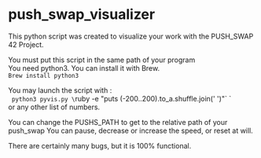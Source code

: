 # push_swap_visualizer
This python script was created to visualize your work with the PUSH_SWAP
42 Project.

You must put this script in the same path of your program\
You need python3.
You can install it with Brew.\
`Brew install python3`

You may launch the script with : \
` python3 pyvis.py \`ruby -e "puts (-200..200).to_a.shuffle.join(' ')"\` ` \
or any other list of numbers.

You can change the PUSHS_PATH to get to the relative path of your push_swap
You can pause, decrease or increase the speed, or reset at will.

There are certainly many bugs, but it is 100% functional.
